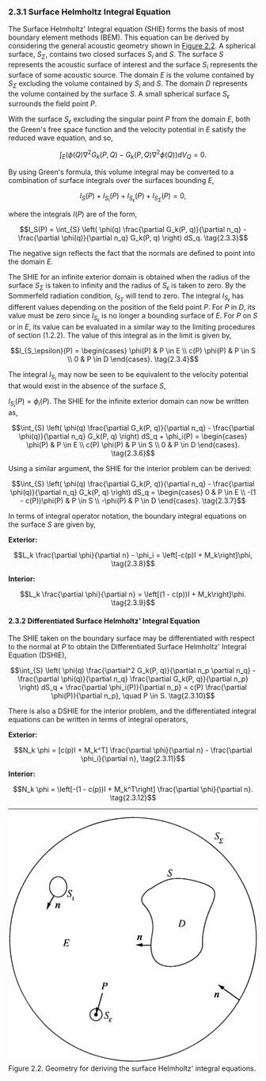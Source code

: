### 2.3.1 Surface Helmholtz Integral Equation <a id="section-2-3-1"></a>

The Surface Helmholtz' Integral equation (SHIE) forms the basis of most boundary element methods (BEM). This equation can be derived by considering the general acoustic geometry shown in [Figure 2.2](#figure-2-2). A spherical surface, $S_\Sigma$, contains two closed surfaces $S_i$ and $S$. The surface $S$ represents the acoustic surface of interest and the surface $S_i$ represents the surface of some acoustic source. The domain $E$ is the volume contained by $S_\Sigma$ excluding the volume contained by $S_i$ and $S$. The domain $D$ represents the volume contained by the surface $S$. A small spherical surface $S_\epsilon$ surrounds the field point $P$.

With the surface $S_\epsilon$ excluding the singular point $P$ from the domain $E$, both the Green's free space function and the velocity potential in $E$ satisfy the reduced wave equation, and so,

<a id="equation-2-3-1"></a>
$$\int_E \left( \phi(Q) \nabla^2 G_k(P, Q) - G_k(P, Q) \nabla^2 \phi(Q) \right) dV_Q = 0. \tag{2.3.1}$$

By using Green's formula, this volume integral may be converted to a combination of surface integrals over the surfaces bounding $E$,

<a id="equation-2-3-2"></a>
$$I_S(P) + I_{S_i}(P) + I_{S_\epsilon}(P) + I_{S_\Sigma}(P) = 0, \tag{2.3.2}$$

where the integrals $I(P)$ are of the form,

<a id="equation-2-3-3"></a>
$$I_S(P) = \int_{S} \left( \phi(q) \frac{\partial G_k(P, q)}{\partial n_q} - \frac{\partial \phi(q)}{\partial n_q} G_k(P, q) \right) dS_q. \tag{2.3.3}$$

The negative sign reflects the fact that the normals are defined to point into the domain $E$.

The SHIE for an infinite exterior domain is obtained when the radius of the surface $S_\Sigma$ is taken to infinity and the radius of $S_\epsilon$ is taken to zero. By the Sommerfeld radiation condition, $I_{S_\Sigma}$ will tend to zero. The integral $I_{S_\epsilon}$ has different values depending on the position of the field point $P$. For $P$ in $D$, its value must be zero since $I_{S_\epsilon}$ is no longer a bounding surface of $E$. For $P$ on $S$ or in $E$, its value can be evaluated in a similar way to the limiting procedures of section (1.2.2). The value of this integral as in the limit is given by,

<a id="equation-2-3-4"></a>
$$I_{S_\epsilon}(P) = \begin{cases} \phi(P) & P \in E \\ c(P) \phi(P) & P \in S \\ 0 & P \in D \end{cases}. \tag{2.3.4}$$

The integral $I_{S_i}$ may now be seen to be equivalent to the velocity potential that would exist in the absence of the surface $S$,

<a id="equation-2-3-5"></a> $I_{S_i}(P) = \phi_i(P). \tag{2.3.5}$ The SHIE for the infinite exterior domain can now be written as,

<a id="equation-2-3-6"></a>
$$\int_{S} \left( \phi(q) \frac{\partial G_k(P, q)}{\partial n_q} - \frac{\partial \phi(q)}{\partial n_q} G_k(P, q) \right) dS_q + \phi_i(P) = \begin{cases} \phi(P) & P \in E \\ c(P) \phi(P) & P \in S \\ 0 & P \in D \end{cases}. \tag{2.3.6}$$

Using a similar argument, the SHIE for the interior problem can be derived:

<a id="equation-2-3-7"></a>
$$\int_{S} \left( \phi(q) \frac{\partial G_k(P, q)}{\partial n_q} - \frac{\partial \phi(q)}{\partial n_q} G_k(P, q) \right) dS_q = \begin{cases} 0 & P \in E \\ -(1 - c(P))\phi(P) & P \in S \\ -\phi(P) & P \in D \end{cases}. \tag{2.3.7}$$

In terms of integral operator notation, the boundary integral equations on the surface $S$ are given by,

**Exterior:**

<a id="equation-2-3-8"></a>
$$L_k \frac{\partial \phi}{\partial n} - \phi_i = \left[-c(p)I + M_k\right]\phi, \tag{2.3.8}$$

**Interior:**

<a id="equation-2-3-9"></a>
$$L_k \frac{\partial \phi}{\partial n} = \left[(1 - c(p))I + M_k\right]\phi. \tag{2.3.9}$$

#### 2.3.2 Differentiated Surface Helmholtz' Integral Equation

The SHIE taken on the boundary surface may be differentiated with respect to the normal at $P$ to obtain the Differentiated Surface Helmholtz' Integral Equation (DSHIE),

<a id="equation-2-3-10"></a>
$$\int_{S} \left( \phi(q) \frac{\partial^2 G_k(P, q)}{\partial n_p \partial n_q} - \frac{\partial \phi(q)}{\partial n_q} \frac{\partial G_k(P, q)}{\partial n_p} \right) dS_q + \frac{\partial \phi_i(P)}{\partial n_p} = c(P) \frac{\partial \phi(P)}{\partial n_p}, \quad P \in S. \tag{2.3.10}$$

There is also a DSHIE for the interior problem, and the differentiated integral equations can be written in terms of integral operators,

**Exterior:**

<a id="equation-2-3-11"></a>
$$N_k \phi = [c(p)I + M_k^T] \frac{\partial \phi}{\partial n} - \frac{\partial \phi_i}{\partial n}, \tag{2.3.11}$$

**Interior:**

<a id="equation-2-3-12"></a>
$$N_k \phi = \left[-(1 - c(p))I + M_k^T\right] \frac{\partial \phi}{\partial n}. \tag{2.3.12}$$

---

<a id="figure-2-2"></a>

<picture>
  <source media="(prefers-color-scheme: dark)" srcset="assets/figure-2-2-dark.png">
  <source media="(prefers-color-scheme: light)" srcset="assets/figure-2-2.png">
  <img alt="Figure 2.2. Geometry for deriving the surface Helmholtz' integral equations." src="assets/figure-2-2.png">
</picture>
Figure 2.2. Geometry for deriving the surface Helmholtz' integral equations.